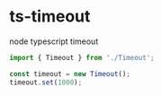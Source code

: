 # ts-timeout
node typescript timeout

```javascript
import { Timeout } from './Timeout';

const timeout = new Timeout();
timeout.set(1000);
```

